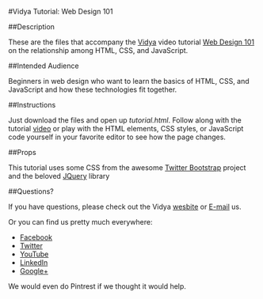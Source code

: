 #Vidya Tutorial: Web Design 101

##Description

These are the files that accompany the [Vidya](http://www.vidyasource.com) video tutorial 
[Web Design 101](https://www.youtube.com/channel/UC24LVc8Bb65SF6LW-SLog9A) on the relationship 
among HTML, CSS, and JavaScript.


##Intended Audience

Beginners in web design who want to learn the basics of HTML, CSS, and JavaScript and how these technologies fit together.

##Instructions

Just download the files and open up *tutorial.html*. Follow along with the tutorial [video](https://www.youtube.com/channel/UC24LVc8Bb65SF6LW-SLog9A)
or play with the HTML elements, CSS styles, or JavaScript code yourself in your favorite editor to see how the page changes.

##Props

This tutorial uses some CSS from the awesome [Twitter Bootstrap](http://getbootstrap.com/2.3.2/) project and the beloved
[JQuery](http://jquery.com/) library

##Questions?

If you have questions, please check out the Vidya [wesbite](http://www.vidyasource.com) or [E-mail](mailto:info@vidyasource.com) us.

Or you can find us pretty much everywhere:

* [Facebook](https://www.facebook.com/pages/Vidya-LLC/514602035285438)
* [Twitter](https://twitter.com/VidyaLLC)
* [YouTube](https://www.youtube.com/channel/UC24LVc8Bb65SF6LW-SLog9A)
* [LinkedIn](http://www.linkedin.com/company/3285099?trk=prof-exp-company-name)
* [Google+](https://plus.google.com/111776360900546019228)

We would even do Pintrest if we thought it would help.
